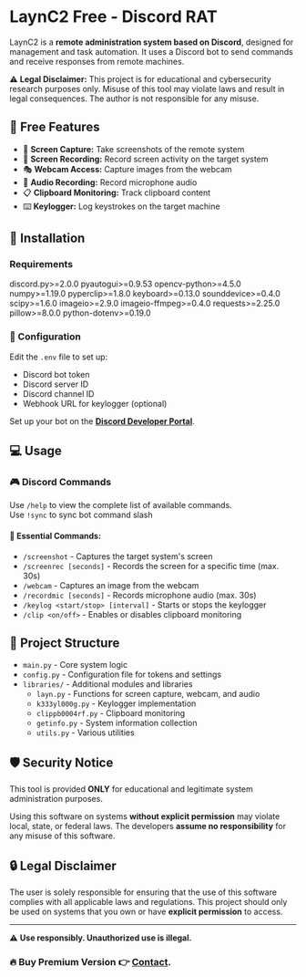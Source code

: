 # LaynC2 Free - Discord RAT  

LaynC2 is a **remote administration system based on Discord**, designed for management and task automation. It uses a Discord bot to send commands and receive responses from remote machines.  

⚠️ **Legal Disclaimer:** This project is for educational and cybersecurity research purposes only. Misuse of this tool may violate laws and result in legal consequences. The author is not responsible for any misuse.  

## 🔹 Free Features  
- 📸 **Screen Capture:** Take screenshots of the remote system  
- 🎥 **Screen Recording:** Record screen activity on the target system  
- 🎭 **Webcam Access:** Capture images from the webcam  
- 🎤 **Audio Recording:** Record microphone audio  
- 📋 **Clipboard Monitoring:** Track clipboard content  
- ⌨️ **Keylogger:** Log keystrokes on the target machine  

## 🚀 Installation  

### Requirements  
discord.py>=2.0.0
pyautogui>=0.9.53
opencv-python>=4.5.0
numpy>=1.19.0
pyperclip>=1.8.0
keyboard>=0.13.0
sounddevice>=0.4.0
scipy>=1.6.0
imageio>=2.9.0
imageio-ffmpeg>=0.4.0
requests>=2.25.0
pillow>=8.0.0
python-dotenv>=0.19.0

### 🔧 Configuration  
Edit the `.env` file to set up:  
- Discord bot token  
- Discord server ID  
- Discord channel ID  
- Webhook URL for keylogger (optional)  

Set up your bot on the **[Discord Developer Portal](https://discord.com/developers/applications)**.  

## 💻 Usage  

### 🎮 Discord Commands  
Use `/help` to view the complete list of available commands.  
Use `!sync` to sync bot command slash

#### 🔹 Essential Commands:  
- `/screenshot` - Captures the target system's screen  
- `/screenrec [seconds]` - Records the screen for a specific time (max. 30s)  
- `/webcam` - Captures an image from the webcam  
- `/recordmic [seconds]` - Records microphone audio (max. 30s)  
- `/keylog <start/stop> [interval]` - Starts or stops the keylogger  
- `/clip <on/off>` - Enables or disables clipboard monitoring  

## 📁 Project Structure  
- `main.py` - Core system logic  
- `config.py` - Configuration file for tokens and settings  
- `libraries/` - Additional modules and libraries  
  - `layn.py` - Functions for screen capture, webcam, and audio  
  - `k333yl000g.py` - Keylogger implementation  
  - `clippb0004rf.py` - Clipboard monitoring  
  - `getinfo.py` - System information collection  
  - `utils.py` - Various utilities  

## 🛡️ Security Notice  
This tool is provided **ONLY** for educational and legitimate system administration purposes.  

Using this software on systems **without explicit permission** may violate local, state, or federal laws. The developers **assume no responsibility** for any misuse of this software.  

## 🔒 Legal Disclaimer  
The user is solely responsible for ensuring that the use of this software complies with all applicable laws and regulations. This project should only be used on systems that you own or have **explicit permission** to access.  

---  

⚠️ **Use responsibly. Unauthorized use is illegal.**  

### 🔥 Buy Premium Version 👉 **[Contact](https://t.me/operachonal)**.  
